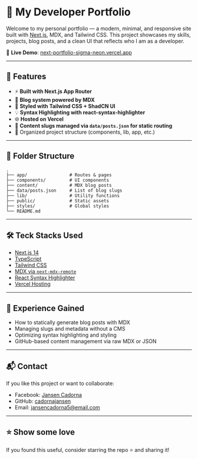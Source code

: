 
# 🚀 My Developer Portfolio

Welcome to my personal portfolio — a modern, minimal, and responsive site built with [Next.js](https://nextjs.org/), MDX, and Tailwind CSS. This project showcases my skills, projects, blog posts, and a clean UI that reflects who I am as a developer.

🔗 **Live Demo**: [next-portfolio-sigma-neon.vercel.app](https://next-portfolio-sigma-neon.vercel.app)

---

## 🧩 Features

- ⚡ **Built with Next.js App Router**
- 📄 **Blog system powered by MDX**
- 🎨 **Styled with Tailwind CSS + ShadCN UI**
- 💡 **Syntax Highlighting with react-syntax-highlighter**
- 🌐 **Hosted on Vercel**
- 🧠 **Content slugs managed via `data/posts.json` for static routing**
- 📁 Organized project structure (components, lib, app, etc.)

---

## 📁 Folder Structure

```
.
├── app/                # Routes & pages
├── components/         # UI components
├── content/            # MDX blog posts
├── data/posts.json     # List of blog slugs
├── lib/                # Utility functions
├── public/             # Static assets
├── styles/             # Global styles
└── README.md
```

---

## 🛠️ Teck Stacks Used

- [Next.js 14](https://nextjs.org/)
- [TypeScript](https://www.typescriptlang.org/)
- [Tailwind CSS](https://tailwindcss.com/)
- [MDX via `next-mdx-remote`](https://github.com/hashicorp/next-mdx-remote)
- [React Syntax Highlighter](https://github.com/react-syntax-highlighter/react-syntax-highlighter)
- [Vercel Hosting](https://vercel.com/)

---

## 🧠 Experience Gained

- How to statically generate blog posts with MDX
- Managing slugs and metadata without a CMS
- Optimizing syntax highlighting and styling
- GitHub-based content management via raw MDX or JSON

---

## 📬 Contact

If you like this project or want to collaborate:

- Facebook: [Jansen Cadorna](https://facebook.com/jansencadornaviray)
- GitHub: [cadornajansen](https://github.com/cadornajansen)
- Email: jansencadorna5@email.com

---

## ⭐️ Show some love

If you found this useful, consider starring the repo ⭐ and sharing it!

